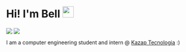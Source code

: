 # Hi! I'm Bell <img src="https://dejpknyizje2n.cloudfront.net/marketplace/products/korean-finger-heart-i-love-you-sticker-1540401592.4178452.png" width="30px">

<span>
  <img align="center" src="https://github-readme-stats.vercel.app/api?username=bellps&show_icons=true&count_private=true&theme=tokyonight" />
</span>
<span>
  <img align="center" src="https://github-readme-stats.vercel.app/api/top-langs?username=bellps&layout=compact&theme=tokyonight" />
</span>

I am a computer engineering student and intern @ [Kazap Tecnologia](https://github.com/Kazap) :)
